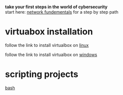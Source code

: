 # 


**take your first steps in the world of cybersecurity** \
 start here: [network fundementals](https://github.com/ROT101/learn_something/blob/main/networking/1.what_is_a_network.md) for a step by step path

 # virtuabox installation

follow the link to install virtualbox on [linux](https://www.geeksforgeeks.org/how-to-install-virtualbox-in-linux/)

follow the link to install virtualbox on [windows](https://ultahost.com/knowledge-base/install-virtualbox-windows/)


# scripting projects 
[bash](https://github.com/ROT101/learn_something/tree/main/bash_scripting)

